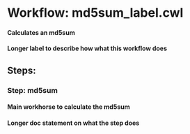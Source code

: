 # Workflow: md5sum_label.cwl

#### Calculates an md5sum

#### Longer label to describe how what this workflow does

## Steps: 

### Step: md5sum

#### Main workhorse to calculate the md5sum

#### Longer doc statement on what the step does


